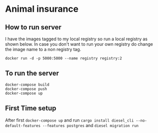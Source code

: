 # Animal insurance

## How to run server

I have the images tagged to my local registry so run a local registry as shown below. In case you don't want to run your own registry do change the image name to a non registry tag.

`docker run -d -p 5000:5000 --name registry registry:2`

## To run the server

```
docker-compose build
docker-compose push
docker-compose up
```

## First Time setup

After first `docker-compose up` and run `cargo install diesel_cli --no-default-features --features postgres` and `diesel migration run`
